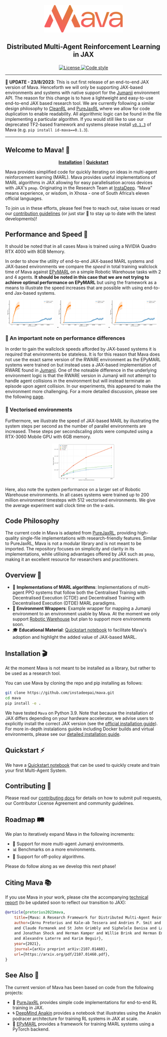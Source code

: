 <p align="center">
    <a href="docs/images/mava_logos/mava_full_logo.png">
        <img src="docs/images/mava_logos/mava_full_logo.png" alt="Mava logo" width="50%"/>
    </a>
</p>

<h2 align="center">
    <p>Distributed Multi-Agent Reinforcement Learning in JAX</p>
</h2>

<div align="center">
<!-- <a  href="https://pypi.org/project/id-mava/">
    <img src="https://img.shields.io/pypi/pyversions/id-mava" alt="Python" />
</a>
<a  href="https://pypi.org/project/id-mava/">
    <img src="https://badge.fury.io/py/id-mava.svg" alt="PyPi" />
</a> -->
<!-- <a  href="https://github.com/instadeepai/Mava/actions/workflows/ci.yaml?query=branch%3Adevelop">
    <img src="https://github.com/instadeepai/Mava/workflows/format_and_test/badge.svg" alt="Formatting" />
</a> -->
<a  href="https://github.com/instadeepai/Mava/blob/main/LICENSE">
    <img src="https://img.shields.io/badge/License-Apache%202.0-blue.svg" alt="License" />
</a>
<a  href="https://github.com/psf/black">
    <img src="https://img.shields.io/badge/code%20style-black-000000.svg" alt="Code style" />
</a>
</div>

<hr>

👋 **UPDATE - 23/8/2023**: This is out first release of an end-to-end JAX version of Mava. Henceforth we will only be supporting JAX-based environments and systems with native support for the [Jumanji][jumanji] environment API. The reason for this change is to have a lightweight and easy-to-use end-to-end JAX based research tool. We are currently following a similar design philosophy to [CleanRL][cleanrl] and [PureJaxRL][purejaxrl] where we allow for code duplication to enable readability. All algorithmic logic can be found in the file implementing a particular algorithm. If you would still like to use our deprecated TF2-based framework and systems please install [`v0.1.3`](https://github.com/instadeepai/Mava/releases/tag/0.1.3) of Mava (e.g. `pip install id-mava==0.1.3`).

<hr>

## Welcome to Mava! 🦁

<div align="center">

[**Installation**](#installation-) | [**Quickstart**](#quickstart-)

</div>

Mava provides simplified code for quickly iterating on ideas in multi-agent reinforcement learning (MARL). Mava provides useful implementations of MARL algorithms in JAX allowing for easy parallelisation across devices with JAX's `pmap`. Originating in the Research Team at [InstaDeep](https://www.instadeep.com/). “Mava” means experience, or wisdom, in Xhosa - one of South Africa’s eleven official languages.

To join us in these efforts, please feel free to reach out, raise issues or read our [contribution guidelines](#contributing-) (or just star 🌟 to stay up to date with the latest developments)!

## Performance and Speed 🚀

It should be noted that in all cases Mava is trained using a NVIDIA Quadro RTX 4000 with 8GB Memory.

In order to show the utility of end-to-end JAX-based MARL systems and JAX-based environments we compare the _speed_ in total training wallclock time of Mava against [EPyMARL][epymarl] on a simple Robotic Warehouse tasks with 2 and 4 agents. **It should be noted in this case that we are not trying to achieve optimal performance on EPyMARL** but using the framework as a means to illustrate the speed increases that are possible with using end-to-end Jax-based systems.

<p align="center">
    <a href="docs/images/rware_results/ff_mappo_tiny2ag.png">
        <img src="docs/images/rware_results/ff_mappo_tiny2ag.png" alt="Mava ff mappo tiny 2ag" width="30%" style="display:inline-block; margin-right: 10px;"/>
    </a>
    <a href="docs/images/rware_results/ff_mappo_tiny4ag.png">
        <img src="docs/images/rware_results/ff_mappo_tiny4ag.png" alt="Mava ff mappo tiny 4ag" width="30%" style="display:inline-block; margin-right: 10px;"/>
    </a>
    <a href="docs/images/rware_results/ff_mappo_small4ag.png">
        <img src="docs/images/rware_results/ff_mappo_small4ag.png" alt="Mava ff mappo small 4ag" width="30%" style="display:inline-block; margin-right: 10px;"/>
    </a>
</p>

### 📌 An important note on performance differences

In order to gain the wallclock speeds afforded by JAX-based systems it is required that environments be stateless. It is for this reason that Mava does not use the exact same version of the RWARE environment as the EPyMARL systems were trained on but instead uses a JAX-based implementation of RWARE found in [Jumanji][jumanji_rware]. One of the noteable difference in the underlying environment logic is that the RWARE version in Jumanji will not attempt to handle agent collisions in the environment but will instead terminate an episode upon agent collision. In our experiments, this appeared to make the environment more challenging. For a more detailed discussion, please see the following [page](docs/detailed_comparison.md).

### 🧨 Vectorised environments

Furthermore, we illustrate the speed of JAX-based MARL by illustrating the system steps per second as the number of parallel environments are increased. These steps per secondscaling plots were computed using a RTX-3060 Mobile GPU with 6GB memory.

<p align="center">
    <a href="docs/images/mava_sps_results.png">
        <img src="docs/images/mava_sps_results.png" alt="Mava sps" width="40%"/>
    </a>
</p>

Here, also note the system performance on a larger set of Robotic Warehouse environments. In all cases systems were trained up to 200 million environment timesteps with 512 vectorised environments. We give the average experiment wall clock time on the x-axis.



## Code Philosophy

The current code in Mava is adapted from [PureJaxRL](https://github.com/luchris429/purejaxrl/), providing high-quality single-file implementations with research-friendly features. Similar to PureJaxRL, Mava is not a modular library and is not meant to be imported. The repository focuses on simplicity and clarity in its implementations, while utilising advantages offered by JAX such as `pmap`, making it an excellent resource for researchers and practitioners.

## Overview 🦜

- 🥑 **Implementations of MARL algorithms**: Implementations of multi-agent PPO systems that follow both the Centralised Training with Decentralised Execution (CTDE) and Decentralised Training with Decentralised Execution (DTDE) MARL paradigms.
- 🍬 **Environment Wrappers**: Example wrapper for mapping a Jumanji environment to an environment usable by Mava. At the moment we only support [Robotic Warehouse][jumanji_rware] but plan to support more environments soon.
- 🎓 **Educational Material**: [Quickstart notebook][quickstart] to facilitate Mava's adoption and highlight the added value of JAX-based MARL.

## Installation 🎬

At the moment Mava is not meant to be installed as a library, but rather to be used as a research tool.

You can use Mava by cloning the repo and pip installing as follows:

```bash
git clone https://github.com/instadeepai/mava.git
cd mava
pip install -e .
```

We have tested `Mava` on Python 3.9. Note that because the installation of JAX differs depending on your hardware accelerator,
we advise users to explicitly install the correct JAX version (see the [official installation guide](https://github.com/google/jax#installation)). For more in-depth instalations guides including Docker builds and virtual environments, please see our [detailed installation guide](DETAILED_INSTALL.md).

## Quickstart ⚡

We have a [Quickstart notebook][quickstart] that can be used to quickly create and train your first Multi-Agent System.

## Contributing 🤝

Please read our [contributing docs](./CONTRIBUTING.md) for details on how to submit pull requests, our Contributor License Agreement and community guidelines.

## Roadmap 🛤️

We plan to iteratively expand Mava in the following increments:

- 🌴 Support for more multi-agent Jumanji environments.
- 📊 Benchmarks on a more environments.
- 🦾 Support for off-policy algorithms.

Please do follow along as we develop this next phase!

## Citing Mava 📚

If you use Mava in your work, please cite the accompanying
[technical report][Paper] (to be updated soon to reflect our transition to JAX):

```bibtex
@article{pretorius2021mava,
    title={Mava: A Research Framework for Distributed Multi-Agent Reinforcement Learning},
    author={Arnu Pretorius and Kale-ab Tessera and Andries P. Smit and Kevin Eloff
    and Claude Formanek and St John Grimbly and Siphelele Danisa and Lawrence Francis
    and Jonathan Shock and Herman Kamper and Willie Brink and Herman Engelbrecht
    and Alexandre Laterre and Karim Beguir},
    year={2021},
    journal={arXiv preprint arXiv:2107.01460},
    url={https://arxiv.org/pdf/2107.01460.pdf},
}
```

## See Also 🔎

The current version of Mava has been based on code from the following projects:

- 🤖 [PureJaxRL][purejaxrl] provides simple code implementations for end-to-end RL training in JAX.
- 🌀 [DeepMind Anakin][anakin_notebook] provides a notebook that illustrates using the Anakin podracer architecture for training RL systems in JAX at scale.
- 🌳 [EPyMARL][epymarl] provides a framework for training MARL systems using a PyTorch backend.

[Paper]: https://arxiv.org/pdf/2107.01460.pdf
[quickstart]: https://github.com/instadeepai/Mava/blob/develop/quickstart.ipynb
[jumanji]: https://github.com/instadeepai/jumanji
[cleanrl]: https://github.com/vwxyzjn/cleanrl
[purejaxrl]: https://github.com/luchris429/purejaxrl
[jumanji_rware]: https://instadeepai.github.io/jumanji/environments/robot_warehouse/
[epymarl]: https://github.com/uoe-agents/epymarl
[anakin_notebook]: https://colab.research.google.com/drive/1974D-qP17fd5mLxy6QZv-ic4yxlPJp-G?usp=sharing
